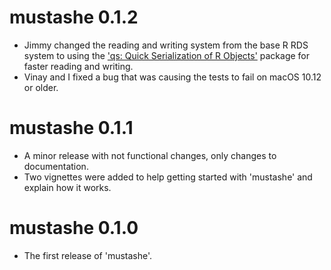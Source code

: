 # mustashe 0.1.2

* Jimmy changed the reading and writing system from the base R RDS system to using the ['qs: Quick Serialization of R Objects'](https://CRAN.R-project.org/package=qs) package for faster reading and writing.
* Vinay and I fixed a bug that was causing the tests to fail on macOS 10.12 or older.


# mustashe 0.1.1

* A minor release with not functional changes, only changes to documentation.
* Two vignettes were added to help getting started with 'mustashe' and explain how it works.


# mustashe 0.1.0

* The first release of 'mustashe'.

